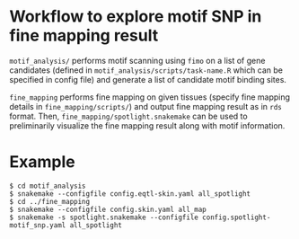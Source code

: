 # Workflow to explore motif SNP in fine mapping result

`motif_analysis/` performs motif scanning using `fimo` on a list of gene candidates (defined in `motif_analysis/scripts/task-name.R` which can be specified in config file) and generate a list of candidate motif binding sites.

`fine_mapping` performs fine mapping on given tissues (specify fine mapping details in `fine_mapping/scripts/`) and output fine mapping result as in `rds` format. Then, `fine_mapping/spotlight.snakemake` can be used to preliminarily visualize the fine mapping result along with motif information.

# Example

```
$ cd motif_analysis
$ snakemake --configfile config.eqtl-skin.yaml all_spotlight
$ cd ../fine_mapping
$ snakemake --configfile config.skin.yaml all_map
$ snakemake -s spotlight.snakemake --configfile config.spotlight-motif_snp.yaml all_spotlight 
```

